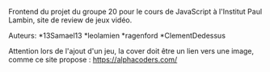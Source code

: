 Frontend du projet du groupe 20 pour le cours de JavaScript à l'Institut Paul Lambin, site de review de jeux vidéo.

Auteurs:
*13Samael13
*leolamien
*ragenford
*ClementDedessus

Attention lors de l'ajout d'un jeu, la cover doit être un lien vers une image, comme ce site propose : https://alphacoders.com/
